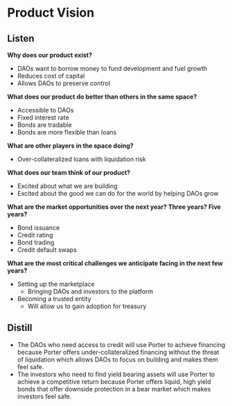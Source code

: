 # Product Vision

## Listen

**Why does our product exist?**

- DAOs want to borrow money to fund development and fuel growth
- Reduces cost of capital
- Allows DAOs to preserve control

**What does our product do better than others in the same space?**

- Accessible to DAOs
- Fixed interest rate
- Bonds are tradable
- Bonds are more flexible than loans

**What are other players in the space doing?**

- Over-collateralized loans with liquidation risk

**What does our team think of our product?**

- Excited about what we are building
- Excited about the good we can do for the world by helping DAOs grow

**What are the market opportunities over the next year? Three years? Five years?**

- Bond issuance
- Credit rating
- Bond trading
- Credit default swaps

**What are the most critical challenges we anticipate facing in the next few years?**

- Setting up the marketplace
  - Bringing DAOs and investors to the platform
- Becoming a trusted entity
  - Will allow us to gain adoption for treasury

## Distill

- The DAOs who need access to credit will use Porter to achieve financing because Porter offers under-collateralized financing without the threat of liquidation which allows DAOs to focus on building and makes them feel safe.
- The investors who need to find yield bearing assets will use Porter to achieve a competitive return because Porter offers liquid, high yield bonds that offer downside protection in a bear market which makes investors feel safe.
